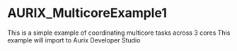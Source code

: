# AURIX_MulticoreExample1
This is a simple example of coordinating multicore tasks across 3 cores
This example will import to Aurix Developer Studio
